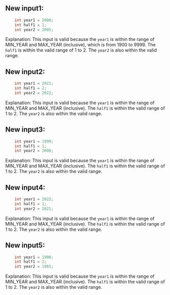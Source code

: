 ## New input1:
```java
    int year1 = 2000;
    int half1 = 1;
    int year2 = 2005;
```
Explanation: This input is valid because the `year1` is within the range of MIN_YEAR and MAX_YEAR (inclusive), which is from 1900 to 9999. The `half1` is within the valid range of 1 to 2. The `year2` is also within the valid range.

## New input2:
```java
    int year1 = 2021;
    int half1 = 2;
    int year2 = 2022;
```
Explanation: This input is valid because the `year1` is within the range of MIN_YEAR and MAX_YEAR (inclusive). The `half1` is within the valid range of 1 to 2. The `year2` is also within the valid range.

## New input3:
```java
    int year1 = 1999;
    int half1 = 1;
    int year2 = 2000;
```
Explanation: This input is valid because the `year1` is within the range of MIN_YEAR and MAX_YEAR (inclusive). The `half1` is within the valid range of 1 to 2. The `year2` is also within the valid range.

## New input4:
```java
    int year1 = 2022;
    int half1 = 1;
    int year2 = 2021;
```
Explanation: This input is valid because the `year1` is within the range of MIN_YEAR and MAX_YEAR (inclusive). The `half1` is within the valid range of 1 to 2. The `year2` is also within the valid range.

## New input5:
```java
    int year1 = 1900;
    int half1 = 2;
    int year2 = 1901;
```
Explanation: This input is valid because the `year1` is within the range of MIN_YEAR and MAX_YEAR (inclusive). The `half1` is within the valid range of 1 to 2. The `year2` is also within the valid range.